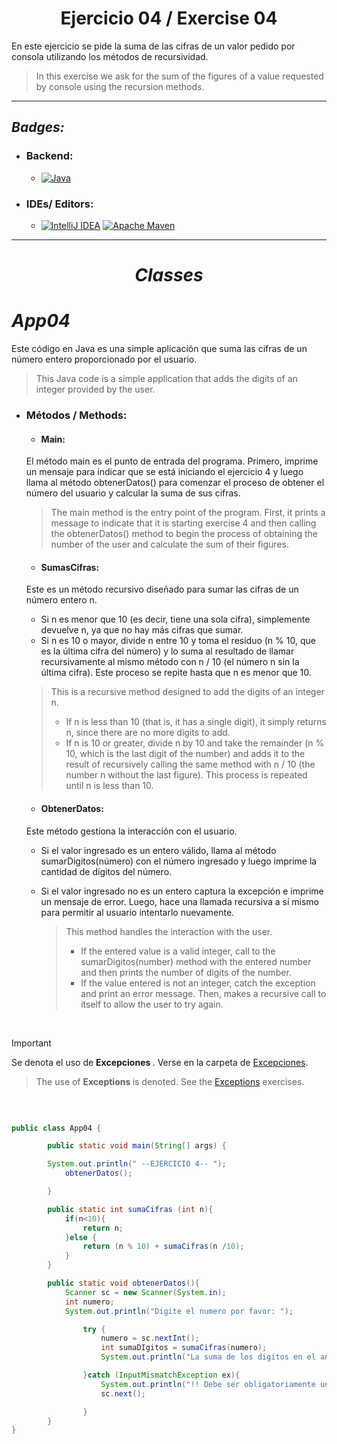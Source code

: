 <h1 align="center"> Ejercicio 04 / Exercise 04 </h1>

En este ejercicio se pide la suma de las cifras 
de un valor pedido por consola utilizando los
métodos de recursividad.
>In this exercise we ask for the sum of the figures
of a value requested by console using the
recursion methods.

___

## _Badges:_


- <H3> Backend:</H3>

    - [![Java](https://img.shields.io/badge/java-%23ED8B00.svg?style=for-the-badge&logo=openjdk&logoColor=white) ](https://www.oracle.com/co/java/technologies/downloads/#java21)


- <H3>  IDEs/ Editors: </H3>

    - [![IntelliJ IDEA](https://img.shields.io/badge/IntelliJIDEA-000000.svg?style=for-the-badge&logo=intellij-idea&logoColor=white)](https://www.jetbrains.com/es-es/idea/) [![Apache Maven](https://img.shields.io/badge/Apache%20Maven-C71A36?style=for-the-badge&logo=Apache%20Maven&logoColor=white)](https://maven.apache.org/)

___

<H1 align="center"> 

_Classes_

</H1>


# _App04_
Este código en Java es una simple aplicación que suma las cifras de un número entero proporcionado por el usuario.
>This Java code is a simple application that adds the digits of an integer provided by the user.

- <H3> Métodos / Methods: </H3>
    
    -  <H4> Main: </H4> 
    El método main es el punto de entrada del programa. Primero, imprime un mensaje para indicar que se está 
    iniciando el ejercicio 4 y luego llama al método obtenerDatos() para comenzar el proceso de obtener el número 
    del usuario y calcular la suma de sus cifras.
    >The main method is the entry point of the program. First, it prints a message to indicate that it is
  starting exercise 4 and then calling the obtenerDatos() method to begin the process of obtaining the number
  of the user and calculate the sum of their figures.

    -  <H4> SumasCifras: </H4>
     Este es un método recursivo diseñado para sumar las cifras de un número entero n.

    - Si n es menor que 10 (es decir, tiene una sola cifra), simplemente devuelve n, ya que no hay más cifras que sumar.
    - Si n es 10 o mayor, divide n entre 10 y toma el residuo (n % 10, que es la última cifra del número) y 
    lo suma al resultado de llamar recursivamente al mismo método con n / 10 (el número n sin la última cifra). 
    Este proceso se repite hasta que n es menor que 10.
    > This is a recursive method designed to add the digits of an integer n.
    > - If n is less than 10 (that is, it has a single digit), it simply returns n, since there are no more digits to add.
    > - If n is 10 or greater, divide n by 10 and take the remainder (n % 10, which is the last digit of the number) and
    adds it to the result of recursively calling the same method with n / 10 (the number n without the last figure).
    This process is repeated until n is less than 10.

    -  <H4> ObtenerDatos: </H4>
    Este método gestiona la interacción con el usuario. 
      
    - Si el valor ingresado es un entero válido, llama
      al método sumarDigitos(número) con el número ingresado y luego imprime la cantidad de dígitos del
      número.
    - Si el valor ingresado no es un entero captura la excepción e imprime un mensaje de error. Luego,
          hace una llamada recursiva a sí mismo para permitir al usuario intentarlo nuevamente.

      > This method handles the interaction with the user.
      > - If the entered value is a valid integer, call
          to the sumarDigitos(number) method with the entered number and then prints the number of digits of the
          number.
      > - If the value entered is not an integer, catch the exception and print an error message. Then,
        makes a recursive call to itself to allow the user to try again.

<br>

> [!IMPORTANT]
> Se denota el uso de <strong> Excepciones </strong>. Verse en la carpeta de [Excepciones](/../main/Exception).
>>  The use of <strong>Exceptions </strong> is denoted. See the [Exceptions](/../main/Exceptio) exercises.

<br>

```java

public class App04 {

        public static void main(String[] args) {

        System.out.println(" --EJERCICIO 4-- ");
            obtenerDatos();

        }

        public static int sumaCifras (int n){
            if(n<10){
                return n;
            }else {
                return (n % 10) + sumaCifras(n /10);
            }
        }

        public static void obtenerDatos(){
            Scanner sc = new Scanner(System.in);
            int numero;
            System.out.println("Digite el numero por favor: ");

                try {
                    numero = sc.nextInt();
                    int sumaDIgitos = sumaCifras(numero);
                    System.out.println("La suma de los digitos en el anterior ejemplo es: " + sumaDIgitos);

                }catch (InputMismatchException ex){
                    System.out.println("!! Debe ser obligatoriamente un entero !!");
                    sc.next();

                }
        }
}
